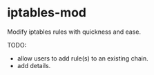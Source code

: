 # iptables-mod

Modify iptables rules with quickness and ease.

TODO:
- allow users to add rule(s) to an existing chain.
- add details.


